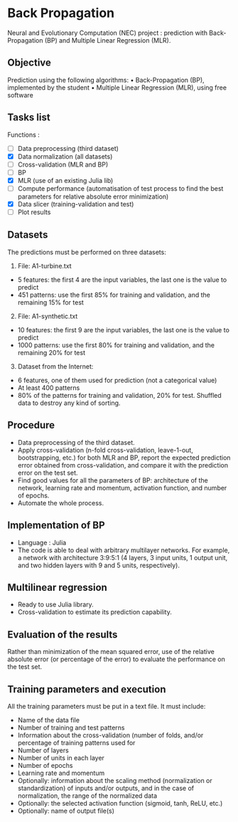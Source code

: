 # Back Propagation

Neural and Evolutionary Computation (NEC) project : prediction with Back-Propagation (BP) and Multiple Linear Regression (MLR).

## Objective

Prediction using the following algorithms:
• Back-Propagation (BP), implemented by the student
• Multiple Linear Regression (MLR), using free software

## Tasks list
Functions :
- [ ] Data preprocessing (third dataset)
- [x] Data normalization (all datasets)
- [ ] Cross-validation (MLR and BP)
- [ ] BP
- [x] MLR (use of an existing Julia lib)
- [ ] Compute performance (automatisation of test process to find the best parameters for relative absolute error minimization)
- [x] Data slicer (training-validation and test)
- [ ] Plot results

## Datasets

The predictions must be performed on three datasets:
1. File: A1-turbine.txt
- 5 features: the first 4 are the input variables, the last one is the value to predict
- 451 patterns: use the first 85% for training and validation, and the remaining 15% for test
2. File: A1-synthetic.txt
- 10 features: the first 9 are the input variables, the last one is the value to predict
- 1000 patterns: use the first 80% for training and validation, and the remaining 20% for test
3. Dataset from the Internet:
- 6 features, one of them used for prediction (not a categorical value)
- At least 400 patterns
- 80% of the patterns for training and validation, 20% for test. Shuffled data to destroy any kind of sorting.

## Procedure

- Data preprocessing of the third dataset.
- Apply cross-validation (n-fold cross-validation, leave-1-out, bootstrapping, etc.) for both  MLR  and  BP, report  the  expected  prediction  error obtained from cross-validation, and compare it with the prediction error on the test set.
- Find good values for all the parameters of BP: architecture of the network, learning  rate  and  momentum,  activation function,  and  number  of  epochs.
- Automate the whole process.

## Implementation of BP

- Language : Julia
- The  code  is able  to  deal  with  arbitrary multilayer  networks. For  example,  a  network  with  architecture  3:9:5:1  (4  layers,  3
input  units,  1  output  unit,  and  two  hidden  layers  with  9  and  5  units,  respectively).

## Multilinear regression

- Ready to use Julia library.
- Cross-validation  to estimate its prediction capability.

## Evaluation of the results

Rather than minimization of the mean squared error, use of the relative absolute error (or percentage of the error) to evaluate the performance on the test set.

## Training parameters and execution

All the training parameters must be put in a text file. It must include:
- Name of the data file
- Number of training and test patterns
- Information about the cross-validation (number of folds, and/or percentage of training patterns used for  
- Number of layers
- Number of units in each layer
- Number of epochs
- Learning rate and momentum
- Optionally: information about the scaling method (normalization or standardization) of inputs and/or outputs, and in the case of normalization, the range of the normalized data
- Optionally: the selected activation function (sigmoid, tanh, ReLU, etc.)
- Optionally: name of output file(s)
